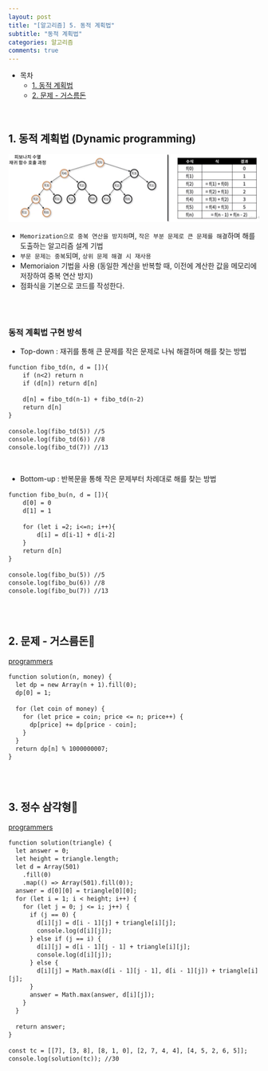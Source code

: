 ```yaml
---
layout: post
title: "[알고리즘] 5. 동적 계획법"
subtitle: "동적 계획법"
categories: 알고리즘
comments: true
---
```


- 목차
  - [1. 동적 계획법](#)
  - [2. 문제 - 거스름돈](#)

<br>

## 1. 동적 계획법 (Dynamic programming)

![동적계획법](/assets/img/study/동적계획법.png)<br>


- `Memorization으로 중복 연산을 방지하`며, `작은 부분 문제로 큰 문제를 해결`하며 해를 도출하는 알고리즘 설계 기법
- `부문 문제는 중복`되며, `상위 문제 해결 시 재사용`
- Memoriaion 기법을 사용 (동일한 계산을 반복할 때, 이전에 계산한 값을 메모리에 저장하여 중복 연산 방지)
- 점화식을 기본으로 코드를 작성한다.

<br><br>

### 동적 계획법 구현 방석
- Top-down : 재귀를 통해 큰 문제를 작은 문제로 나눠 해결하며 해를 찾는 방법

````
function fibo_td(n, d = []){
    if (n<2) return n
    if (d[n]) return d[n]

    d[n] = fibo_td(n-1) + fibo_td(n-2)
    return d[n]
}

console.log(fibo_td(5)) //5
console.log(fibo_td(6)) //8
console.log(fibo_td(7)) //13
````

<br>

- Bottom-up : 반복문을 통해 작은 문제부터 차례대로 해를 찾는 방법

````
function fibo_bu(n, d = []){
    d[0] = 0
    d[1] = 1

    for (let i =2; i<=n; i++){
        d[i] = d[i-1] + d[i-2]
    }
    return d[n]
}

console.log(fibo_bu(5)) //5
console.log(fibo_bu(6)) //8
console.log(fibo_bu(7)) //13
````


<br><br>

## 2. 문제 - 거스름돈🤔

[programmers](https://programmers.co.kr/learn/courses/30/lessons/12907) <br>

```
function solution(n, money) {
  let dp = new Array(n + 1).fill(0);
  dp[0] = 1;

  for (let coin of money) {
    for (let price = coin; price <= n; price++) {
      dp[price] += dp[price - coin];
    }
  }
  return dp[n] % 1000000007;
}
```

<br><br>

## 3. 정수 삼각형🤔

[programmers](https://programmers.co.kr/learn/courses/30/lessons/43105) <br>

````
function solution(triangle) {
  let answer = 0;
  let height = triangle.length;
  let d = Array(501)
    .fill(0)
    .map(() => Array(501).fill(0));
  answer = d[0][0] = triangle[0][0];
  for (let i = 1; i < height; i++) {
    for (let j = 0; j <= i; j++) {
      if (j == 0) {
        d[i][j] = d[i - 1][j] + triangle[i][j];
        console.log(d[i][j]);
      } else if (j == i) {
        d[i][j] = d[i - 1][j - 1] + triangle[i][j];
        console.log(d[i][j]);
      } else {
        d[i][j] = Math.max(d[i - 1][j - 1], d[i - 1][j]) + triangle[i][j];
      }
      answer = Math.max(answer, d[i][j]);
    }
  }

  return answer;
}

const tc = [[7], [3, 8], [8, 1, 0], [2, 7, 4, 4], [4, 5, 2, 6, 5]];
console.log(solution(tc)); //30

````
